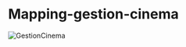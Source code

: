 # Mapping-gestion-cinema

![GestionCinema](https://user-images.githubusercontent.com/68701658/151726458-e79f3107-62d7-4ae9-8707-507c11cc1b2c.png)

